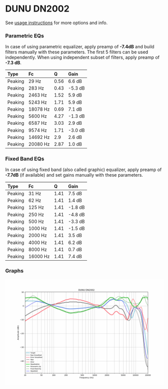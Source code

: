 # DUNU DN2002
See [usage instructions](https://github.com/jaakkopasanen/AutoEq#usage) for more options and info.

### Parametric EQs
In case of using parametric equalizer, apply preamp of **-7.4dB** and build filters manually
with these parameters. The first 5 filters can be used independently.
When using independent subset of filters, apply preamp of **-7.3 dB**.

| Type    | Fc       |    Q | Gain    |
|:--------|:---------|:-----|:--------|
| Peaking | 29 Hz    | 0.56 | 6.6 dB  |
| Peaking | 283 Hz   | 0.43 | -5.3 dB |
| Peaking | 2463 Hz  | 1.52 | 5.9 dB  |
| Peaking | 5243 Hz  | 1.71 | 5.9 dB  |
| Peaking | 18078 Hz | 0.69 | 7.1 dB  |
| Peaking | 5600 Hz  | 4.27 | -1.3 dB |
| Peaking | 6587 Hz  | 3.03 | 2.9 dB  |
| Peaking | 9574 Hz  | 1.71 | -3.0 dB |
| Peaking | 14692 Hz | 2.9  | 2.6 dB  |
| Peaking | 20080 Hz | 2.87 | 1.0 dB  |

### Fixed Band EQs
In case of using fixed band (also called graphic) equalizer, apply preamp of **-7.7dB**
(if available) and set gains manually with these parameters.

| Type    | Fc       |    Q | Gain    |
|:--------|:---------|:-----|:--------|
| Peaking | 31 Hz    | 1.41 | 7.5 dB  |
| Peaking | 62 Hz    | 1.41 | 1.4 dB  |
| Peaking | 125 Hz   | 1.41 | -1.8 dB |
| Peaking | 250 Hz   | 1.41 | -4.8 dB |
| Peaking | 500 Hz   | 1.41 | -3.3 dB |
| Peaking | 1000 Hz  | 1.41 | -1.5 dB |
| Peaking | 2000 Hz  | 1.41 | 3.5 dB  |
| Peaking | 4000 Hz  | 1.41 | 6.2 dB  |
| Peaking | 8000 Hz  | 1.41 | 0.7 dB  |
| Peaking | 16000 Hz | 1.41 | 7.4 dB  |

### Graphs
![](./DUNU%20DN2002.png)